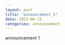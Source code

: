 ```yaml
---
layout: post
title: "announcement_1"
date: 2023-06-15
categories: announcement
---
```


announcement 1
